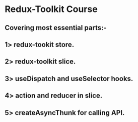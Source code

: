 # Redux-Toolkit Course

## Covering most essential parts:-
## 1> redux-tookit store.
## 2> redux-toolkit slice.
## 3> useDispatch and useSelector hooks.
## 4> action and reducer in slice.
## 5> createAsyncThunk for calling API.

